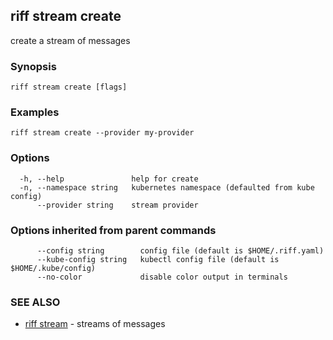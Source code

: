 ## riff stream create

create a stream of messages

### Synopsis


<todo>


```
riff stream create [flags]
```

### Examples

```
riff stream create --provider my-provider
```

### Options

```
  -h, --help               help for create
  -n, --namespace string   kubernetes namespace (defaulted from kube config)
      --provider string    stream provider
```

### Options inherited from parent commands

```
      --config string        config file (default is $HOME/.riff.yaml)
      --kube-config string   kubectl config file (default is $HOME/.kube/config)
      --no-color             disable color output in terminals
```

### SEE ALSO

* [riff stream](riff_stream.md)	 - streams of messages

